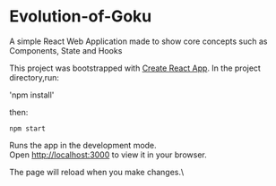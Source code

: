 # Evolution-of-Goku
A simple React Web Application made to show core concepts such as Components, State and Hooks

This project was bootstrapped with [Create React App](https://github.com/facebook/create-react-app).
In the project directory,run:

'npm install'

then:

`npm start`

Runs the app in the development mode.\
Open [http://localhost:3000](http://localhost:3000) to view it in your browser.

The page will reload when you make changes.\
